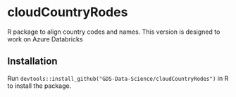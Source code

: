 # cloudCountryRodes
R package to align country codes and names. This version is designed to work on Azure Databricks

## Installation
Run ```devtools::install_github("GDS-Data-Science/cloudCountryRodes")``` in R to install the package. 
